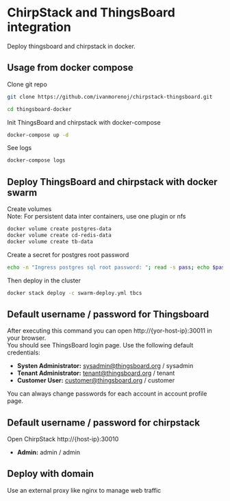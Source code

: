 # ChirpStack and ThingsBoard integration

Deploy thingsboard and chirpstack in docker.

## Usage from docker compose

Clone git repo
```sh
git clone https://github.com/ivanmorenoj/chirpstack-thingsboard.git

cd thingsboard-docker
```

Init ThingsBoard and chirpstack with docker-compose
```sh
docker-compose up -d 
```

See logs
```sh
docker-compose logs
```

## Deploy ThingsBoard  and chirpstack with docker swarm
Create volumes \
Note: For persistent data inter containers, use one plugin or nfs

```sh
docker volume create postgres-data
docker volume create cd-redis-data
docker volume create tb-data
```

Create a secret for postgres root password
```sh
echo -n "Ingress postgres sql root password: "; read -s pass; echo $pass | docker secret create psql-passw -
```

Then deploy in the cluster
```sh
docker stack deploy -c swarm-deploy.yml tbcs
```

## Default username / password for Thingsboard

After executing this command you can open http://{yor-host-ip}:30011 in your browser. \
You should see ThingsBoard login page. Use the following default credentials:

- **Systen Administrator:** sysadmin@thingsboard.org / sysadmin
- **Tenant Administrator:** tenant@thingsboard.org / tenant
- **Customer User:** customer@thingsboard.org / customer

You can always change passwords for each account in account profile page.

## Default username / password for chirpstack 

Open ChirpStack http://{host-ip}:30010

- **Admin:** admin / admin

## Deploy with domain

Use an external proxy like nginx to manage web traffic

